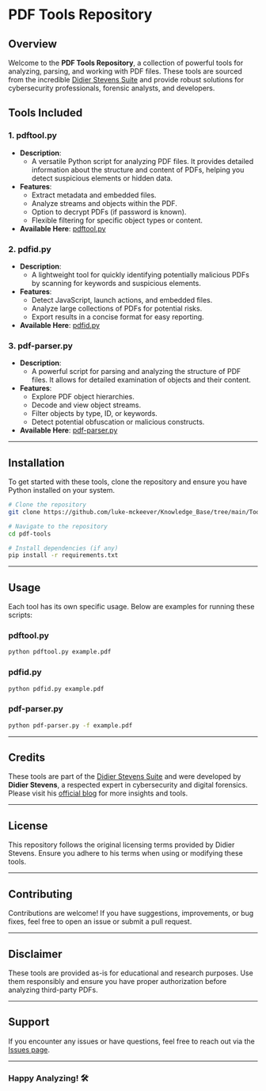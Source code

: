 # PDF Tools Repository

## Overview

Welcome to the **PDF Tools Repository**, a collection of powerful tools for analyzing, parsing, and working with PDF files. These tools are sourced from the incredible [Didier Stevens Suite](https://blog.didierstevens.com/programs/pdf-tools/) and provide robust solutions for cybersecurity professionals, forensic analysts, and developers.

## Tools Included

### 1. **pdftool.py**
- **Description**: 
  - A versatile Python script for analyzing PDF files. It provides detailed information about the structure and content of PDFs, helping you detect suspicious elements or hidden data.
- **Features**:
  - Extract metadata and embedded files.
  - Analyze streams and objects within the PDF.
  - Option to decrypt PDFs (if password is known).
  - Flexible filtering for specific object types or content.
- **Available Here**: [pdftool.py](https://github.com/luke-mckeever/Knowledge_Base/blob/main/Tools/Malware%20Analysis%20Tools/PDF%20Tools/pdftool.py)

### 2. **pdfid.py**
- **Description**:
  - A lightweight tool for quickly identifying potentially malicious PDFs by scanning for keywords and suspicious elements.
- **Features**:
  - Detect JavaScript, launch actions, and embedded files.
  - Analyze large collections of PDFs for potential risks.
  - Export results in a concise format for easy reporting.
- **Available Here**: [pdfid.py](https://github.com/luke-mckeever/Knowledge_Base/blob/main/Tools/Malware%20Analysis%20Tools/PDF%20Tools/pdfid.py)

### 3. **pdf-parser.py**
- **Description**:
  - A powerful script for parsing and analyzing the structure of PDF files. It allows for detailed examination of objects and their content.
- **Features**:
  - Explore PDF object hierarchies.
  - Decode and view object streams.
  - Filter objects by type, ID, or keywords.
  - Detect potential obfuscation or malicious constructs.
- **Available Here**: [pdf-parser.py](https://github.com/luke-mckeever/Knowledge_Base/blob/main/Tools/Malware%20Analysis%20Tools/PDF%20Tools/pdf-parser.py)

---

## Installation

To get started with these tools, clone the repository and ensure you have Python installed on your system.

```bash
# Clone the repository
git clone https://github.com/luke-mckeever/Knowledge_Base/tree/main/Tools/Malware%20Analysis%20Tools/PDF%20Tools

# Navigate to the repository
cd pdf-tools

# Install dependencies (if any)
pip install -r requirements.txt
```

---

## Usage

Each tool has its own specific usage. Below are examples for running these scripts:

### pdftool.py
```bash
python pdftool.py example.pdf
```

### pdfid.py
```bash
python pdfid.py example.pdf
```

### pdf-parser.py
```bash
python pdf-parser.py -f example.pdf
```

---

## Credits

These tools are part of the [Didier Stevens Suite](https://blog.didierstevens.com/programs/pdf-tools/) and were developed by **Didier Stevens**, a respected expert in cybersecurity and digital forensics. Please visit his [official blog](https://blog.didierstevens.com/) for more insights and tools.

---

## License

This repository follows the original licensing terms provided by Didier Stevens. Ensure you adhere to his terms when using or modifying these tools.

---

## Contributing

Contributions are welcome! If you have suggestions, improvements, or bug fixes, feel free to open an issue or submit a pull request.

---

## Disclaimer

These tools are provided as-is for educational and research purposes. Use them responsibly and ensure you have proper authorization before analyzing third-party PDFs.

---

## Support

If you encounter any issues or have questions, feel free to reach out via the [Issues page](https://github.com/your-repo/pdf-tools/issues).

---

### Happy Analyzing! 🛠️
